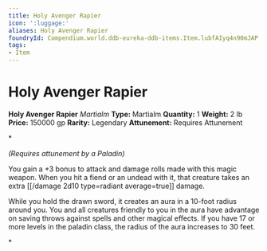 ```yaml
---
title: Holy Avenger Rapier
icon: ':luggage:'
aliases: Holy Avenger Rapier
foundryId: Compendium.world.ddb-eureka-ddb-items.Item.lubfAIyq4n90mJAP
tags:
- Item
---
```


# Holy Avenger Rapier

**Holy Avenger Rapier**
_Martialm_
**Type:** Martialm
**Quantity:** 1
**Weight:** 2 lb
**Price:** 150000 gp
**Rarity:** Legendary
**Attunement:** Requires Attunement

*<div class="item-attunement"><i>(Requires attunement by a Paladin)</i><p>You gain a +3 bonus to attack and damage rolls made with this magic weapon. When you hit a fiend or an undead with it, that creature takes an extra  [[/damage 2d10 type=radiant average=true]] damage.

While you hold the drawn sword, it creates an aura in a 10-foot radius around you. You and all creatures friendly to you in the aura have advantage on saving throws against spells and other magical effects. If you have 17 or more levels in the paladin class, the radius of the aura increases to 30 feet.</p>*